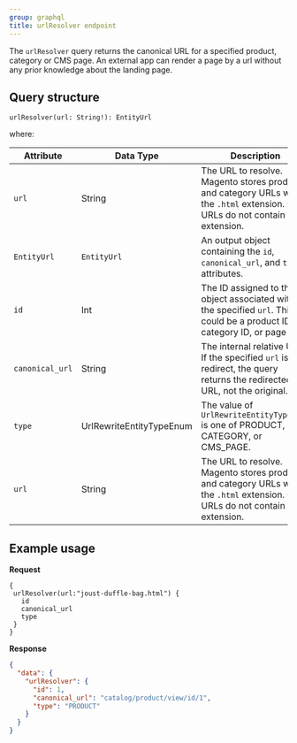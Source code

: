 ```yaml
---
group: graphql
title: urlResolver endpoint
---
```


The `urlResolver` query returns the canonical URL for a specified product, category or CMS page. An external app can render a page by a url without any prior knowledge about the landing page.

## Query structure

`urlResolver(url: String!): EntityUrl`

where:

Attribute |  Data Type | Description
--- | --- | ---
`url` | String | The URL to resolve. Magento stores product and category URLs with the `.html` extension.  CMS URLs do not contain the extension.
`EntityUrl` | `EntityUrl` | An output object containing the `id`, `canonical_url`, and `type` attributes.
`id` | Int | The ID assigned to the object associated with the specified `url`. This could be a product ID, category ID, or page ID.
`canonical_url` | String | The internal relative URL. If the specified  `url` is a redirect, the query returns the redirected URL, not the original.
`type` | UrlRewriteEntityTypeEnum | The value of `UrlRewriteEntityTypeEnum` is one of PRODUCT, CATEGORY, or CMS_PAGE.
`url` | String | The URL to resolve. Magento stores product and category URLs with the `.html` extension.  CMS URLs do not contain the extension.

## Example usage

**Request**

``` text
{
 urlResolver(url:"joust-duffle-bag.html") {
   id
   canonical_url
   type
 }
}
```

**Response**

``` json
{
  "data": {
    "urlResolver": {
      "id": 1,
      "canonical_url": "catalog/product/view/id/1",
      "type": "PRODUCT"
    }
  }
}
```
